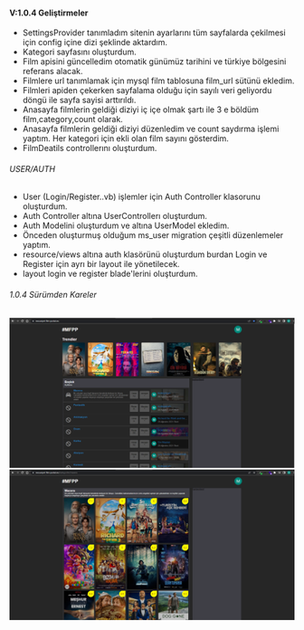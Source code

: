 #### V:1.0.4 Geliştirmeler
- SettingsProvider tanımladım sitenin ayarlarını tüm sayfalarda çekilmesi için config içine dizi şeklinde aktardım.
- Kategori sayfasını oluşturdum.
- Film apisini güncelledim otomatik günümüz tarihini ve türkiye bölgesini referans alacak.
- Filmlere url tanımlamak için mysql film tablosuna film_url sütünü ekledim.
- Filmleri apiden çekerken sayfalama olduğu için sayılı veri geliyordu döngü ile sayfa sayisi arttırıldı.
- Anasayfa filmlerin geldiği diziyi iç içe olmak şartı ile 3 e böldüm film,category,count olarak.
- Anasayfa filmlerin geldiği diziyi düzenledim ve count saydırma işlemi yaptım. Her kategori için ekli olan film sayını gösterdim.  
- FilmDeatils controllerını oluşturdum.

###### USER/AUTH
- User (Login/Register..vb) işlemler için Auth Controller klasorunu oluşturdum. 
- Auth Controller altına UserControllerı oluşturdum.
- Auth Modelini oluşturdum ve altına UserModel ekledim.
- Önceden oluşturmuş olduğum ms_user migration çeşitli düzenlemeler yaptım.
- resource/views altına auth klasörünü oluşturdum burdan Login ve Register için ayrı bir layout ile yönetilecek.
- layout login ve register blade'lerini oluşturdum.
 

###### 1.0.4 Sürümden Kareler

![Anasayfa](./images/1.0.4/main-1.0.4.PNG)
![Kategoriler Sayfası](./images/1.0.4/category-1.0.4.PNG)